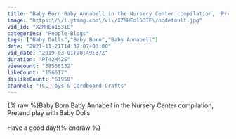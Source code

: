 ```yaml
---
title: "Baby Born Baby Annabell in the Nursery Center compilation,  Pretend play with Baby Dolls"
image: "https:\/\/i.ytimg.com\/vi\/XZMHEo153IE\/hqdefault.jpg"
vid_id: "XZMHEo153IE"
categories: "People-Blogs"
tags: ["Baby Dolls","Baby Born","Baby Annabell"]
date: "2021-11-21T14:37:07+03:00"
vid_date: "2019-03-01T20:49:37Z"
duration: "PT42M42S"
viewcount: "38568132"
likeCount: "156617"
dislikeCount: "61950"
channel: "TCL Toys & Cardboard Crafts"
---
```

{% raw %}Baby Born Baby Annabell in the Nursery Center compilation,  Pretend play with Baby Dolls<br /><br />Have a good day!{% endraw %}
